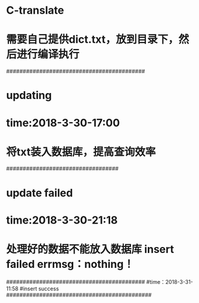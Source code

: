 # C-translate
# 需要自己提供dict.txt，放到目录下，然后进行编译执行
##########################################
#  updating 
#  time:2018-3-30-17:00
#  将txt装入数据库，提高查询效率
##################################
#  update failed
#  time:2018-3-30-21:18
#  处理好的数据不能放入数据库 insert failed  errmsg：nothing！
##########################################
#time：2018-3-31-11:58
#insert success
############################################